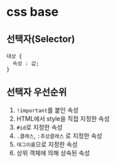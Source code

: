 # css base

## 선택자(Selector)
```
대상 {
  속성 : 값;
}
```

## 선택자 우선순위
1. `!important`를 붙인 속성
2. HTML에서 style을 직접 지정한 속성
3. `#id`로 지정한 속성
4. `.클래스`, `:추상클래스` 로 지정한 속성
5. `태그이름`으로 지정한 속성
6. 상위 객체에 의해 상속된 속성
